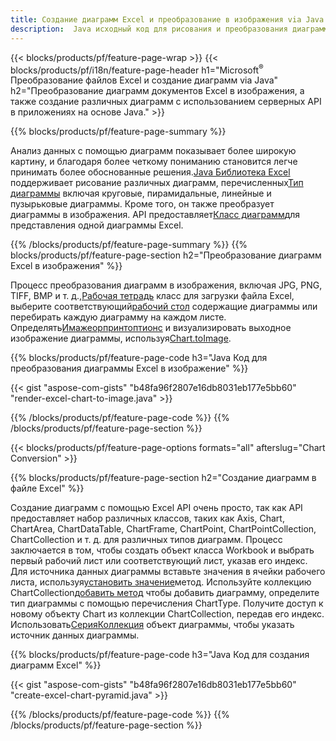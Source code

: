 ```yaml
---
title: Создание диаграмм Excel и преобразование в изображения via Java
description:  Java исходный код для рисования и преобразования диаграммы или диаграммы в Microsoft Excel с использованием библиотеки Java.
---
```

{{< blocks/products/pf/feature-page-wrap >}}
{{< blocks/products/pf/i18n/feature-page-header h1="Microsoft<sup>&reg;</sup> Преобразование файлов Excel и создание диаграмм via Java" h2="Преобразование диаграмм документов Excel в изображения, а также создание различных диаграмм с использованием серверных API в приложениях на основе Java." >}}


{{% blocks/products/pf/feature-page-summary %}}

 Анализ данных с помощью диаграмм показывает более широкую картину, и благодаря более четкому пониманию становится легче принимать более обоснованные решения.[Java Библиотека Excel](/cells/ru/java/) поддерживает рисование различных диаграмм, перечисленных[Тип диаграммы](https://reference.aspose.com/cells/java/com.aspose.cells/ChartType) включая круговые, пирамидальные, линейные и пузырьковые диаграммы. Кроме того, он также преобразует диаграммы в изображения. API предоставляет[Класс диаграмм](https://reference.aspose.com/cells/java/com.aspose.cells/Chart)для представления одной диаграммы Excel.

{{% /blocks/products/pf/feature-page-summary %}}
{{% blocks/products/pf/feature-page-section h2="Преобразование диаграмм Excel в изображения" %}}

 Процесс преобразования диаграмм в изображения, включая JPG, PNG, TIFF, BMP и т. д.,[Рабочая тетрадь](https://reference.aspose.com/java/cells/com.aspose.cells/workbook) класс для загрузки файла Excel, выберите соответствующий[рабочий стол](https://reference.aspose.com/cells/java/com.aspose.cells/worksheet) содержащие диаграммы или перебирать каждую диаграмму на каждом листе. Определять[Имажеорпринтоптионс](https://reference.aspose.com/cells/java/com.aspose.cells/ImageOrPrintOptions) и визуализировать выходное изображение диаграммы, используя[Chart.toImage](https://reference.aspose.com/cells/java/com.aspose.cells/chart#toImage(java.io.OutputStream,%20com.aspose.cells.ImageOrPrintOptions)).


{{% blocks/products/pf/feature-page-code h3="Java Код для преобразования диаграммы Excel в изображение" %}}

{{< gist "aspose-com-gists" "b48fa96f2807e16db8031eb177e5bb60" "render-excel-chart-to-image.java" >}}

{{% /blocks/products/pf/feature-page-code %}}
{{% /blocks/products/pf/feature-page-section %}}

{{< blocks/products/pf/feature-page-options formats="all" afterslug="Chart Conversion" >}}


{{% blocks/products/pf/feature-page-section h2="Создание диаграмм в файле Excel" %}}

 Создание диаграмм с помощью Excel API очень просто, так как API предоставляет набор различных классов, таких как Axis, Chart, ChartArea, ChartDataTable, ChartFrame, ChartPoint, ChartPointCollection, ChartCollection и т. д. для различных типов диаграмм. Процесс заключается в том, чтобы создать объект класса Workbook и выбрать первый рабочий лист или соответствующий лист, указав его индекс. Для источника данных диаграммы вставьте значения в ячейки рабочего листа, используя[установить значение](https://reference.aspose.com/cells/java/com.aspose.cells/cell#Value)метод. Используйте коллекцию ChartCollection[добавить метод](https://reference.aspose.com/cells/java/com.aspose.cells/chartcollection#add(int,%20int,%20int,%20int,%20int) ) чтобы добавить диаграмму, определите тип диаграммы с помощью перечисления ChartType. Получите доступ к новому объекту Chart из коллекции ChartCollection, передав его индекс. Использовать[СерияКоллекция](https://reference.aspose.com/cells/java/com.aspose.cells/SeriesCollection) объект диаграммы, чтобы указать источник данных диаграммы.

{{% blocks/products/pf/feature-page-code h3="Java Код для создания диаграмм Excel" %}}

{{< gist "aspose-com-gists" "b48fa96f2807e16db8031eb177e5bb60" "create-excel-chart-pyramid.java" >}}

{{% /blocks/products/pf/feature-page-code %}}
{{% /blocks/products/pf/feature-page-section %}}
